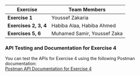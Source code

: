 | **Exercise** | **Team Members**               |
|--------------|--------------------------------|
| **Exercise 1** | Youssef Zakaria                |
| **Exercises 2, 3, 4** | Habiba Alaa, Habiba Ahmed   |
| **Exercises 5, 6** | Muhamed Samir, Youssef Zaka |

### API Testing and Documentation for Exercise 4
You can test the APIs for Exercise 4 using the following Postman documentation:  
[Postman API Documentation for Exercise 4](https://documenter.getpostman.com/view/37458443/2sAXxQesW8)
